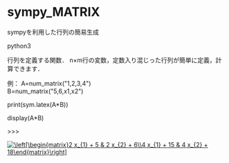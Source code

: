# sympy_MATRIX
sympyを利用した行列の簡易生成

python3


行列を定義する関数．
n×m行の変数，定数入り混じった行列が簡単に定義，計算できます．

例：
A=num_matrix("1,2,3,4")  
B=num_matrix("5,6,x1,x2")  

<p>print(sym.latex(A*B))  </p>
<p>display(A*B)</p>

<p>>>></p>
<a href="https://www.codecogs.com/eqnedit.php?latex=\left[\begin{matrix}2&space;x_{1}&space;&plus;&space;5&space;&&space;2&space;x_{2}&space;&plus;&space;6\\4&space;x_{1}&space;&plus;&space;15&space;&&space;4&space;x_{2}&space;&plus;&space;18\end{matrix}\right]" target="_blank"><img src="https://latex.codecogs.com/gif.latex?\left[\begin{matrix}2&space;x_{1}&space;&plus;&space;5&space;&&space;2&space;x_{2}&space;&plus;&space;6\\4&space;x_{1}&space;&plus;&space;15&space;&&space;4&space;x_{2}&space;&plus;&space;18\end{matrix}\right]" title="\left[\begin{matrix}2 x_{1} + 5 & 2 x_{2} + 6\\4 x_{1} + 15 & 4 x_{2} + 18\end{matrix}\right]" /></a>

